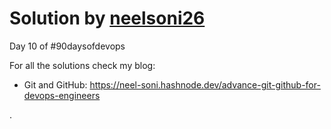 # Solution by [neelsoni26](https://github.com/neelsoni26/)

Day 10 of #90daysofdevops

For all the solutions check my blog:

- Git and GitHub: https://neel-soni.hashnode.dev/advance-git-github-for-devops-engineers

.
